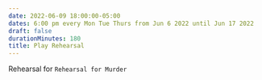 ```yaml
---
date: 2022-06-09 18:00:00-05:00
dates: 6:00 pm every Mon Tue Thurs from Jun 6 2022 until Jun 17 2022
draft: false
durationMinutes: 180
title: Play Rehearsal
---
```


Rehearsal for `Rehearsal for Murder`